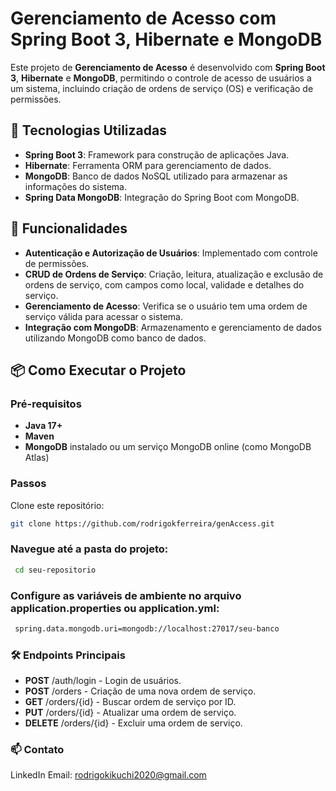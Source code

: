 # Gerenciamento de Acesso com Spring Boot 3, Hibernate e MongoDB

Este projeto de **Gerenciamento de Acesso** é desenvolvido com **Spring Boot 3**, **Hibernate** e **MongoDB**, permitindo o controle de acesso de usuários a um sistema, incluindo criação de ordens de serviço (OS) e verificação de permissões.

## 🚀 Tecnologias Utilizadas
- **Spring Boot 3**: Framework para construção de aplicações Java.
- **Hibernate**: Ferramenta ORM para gerenciamento de dados.
- **MongoDB**: Banco de dados NoSQL utilizado para armazenar as informações do sistema.
- **Spring Data MongoDB**: Integração do Spring Boot com MongoDB.

## 📑 Funcionalidades
- **Autenticação e Autorização de Usuários**: Implementado com controle de permissões.
- **CRUD de Ordens de Serviço**: Criação, leitura, atualização e exclusão de ordens de serviço, com campos como local, validade e detalhes do serviço.
- **Gerenciamento de Acesso**: Verifica se o usuário tem uma ordem de serviço válida para acessar o sistema.
- **Integração com MongoDB**: Armazenamento e gerenciamento de dados utilizando MongoDB como banco de dados.

## 📦 Como Executar o Projeto
### Pré-requisitos
- **Java 17+**
- **Maven**
- **MongoDB** instalado ou um serviço MongoDB online (como MongoDB Atlas)

### Passos
Clone este repositório:
   ```bash
   git clone https://github.com/rodrigokferreira/genAccess.git
  ````
### Navegue até a pasta do projeto:
  ```bash
   cd seu-repositorio
  ````
### Configure as variáveis de ambiente no arquivo application.properties ou application.yml:
```bash
 spring.data.mongodb.uri=mongodb://localhost:27017/seu-banco
  ````

### 🛠️ Endpoints Principais

- **POST** /auth/login - Login de usuários.
- **POST** /orders - Criação de uma nova ordem de serviço.
- **GET** /orders/{id} - Buscar ordem de serviço por ID.
- **PUT** /orders/{id} - Atualizar uma ordem de serviço.
- **DELETE** /orders/{id} - Excluir uma ordem de serviço.

### 📫 Contato
LinkedIn
Email: rodrigokikuchi2020@gmail.com
